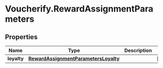 # Voucherify.RewardAssignmentParameters

## Properties

Name | Type | Description | Notes
------------ | ------------- | ------------- | -------------
**loyalty** | [**RewardAssignmentParametersLoyalty**](RewardAssignmentParametersLoyalty.md) |  | [optional] 


